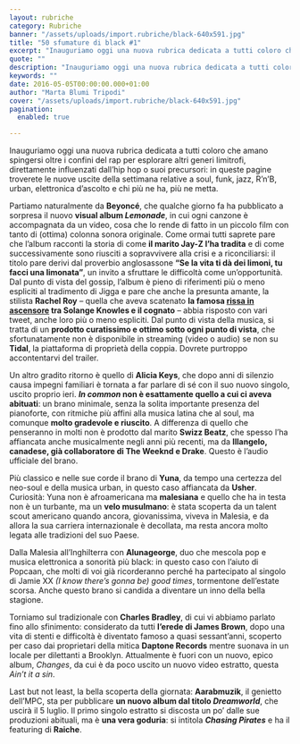 ```yaml
---
layout: rubriche
category: Rubriche
banner: "/assets/uploads/import.rubriche/black-640x591.jpg"
title: "50 sfumature di black #1"
excerpt: "Inauguriamo oggi una nuova rubrica dedicata a tutti coloro che amano spingersi oltre i confini del rap per esplorare altri generi limitrofi, direttamente influenzati dall’hip hop o suoi precursori: in queste pagine troverete le nuove uscite della settimana relative a soul, funk, jazz, R’n’B, urban, elettronica d’ascolto e chi più ne ha, più ne metta. Partiamo [&hellip"
quote: ""
description: "Inauguriamo oggi una nuova rubrica dedicata a tutti coloro che amano spingersi oltre i confini del rap per esplorare altri generi limitrofi, direttamente influenzati dall’hip hop o suoi precursori: in queste pagine troverete le nuove uscite della settimana relative a soul, funk, jazz, R’n’B, urban, elettronica d’ascolto e chi più ne ha, più ne metta. Partiamo [&hellip"
keywords: ""
date: 2016-05-05T00:00:00.000+01:00
author: "Marta Blumi Tripodi"
cover: "/assets/uploads/import.rubriche/black-640x591.jpg"
pagination:
  enabled: true

---
```


Inauguriamo oggi una nuova rubrica dedicata a tutti coloro che amano spingersi oltre i confini del rap per esplorare altri generi limitrofi, direttamente influenzati dall’hip hop o suoi precursori: in queste pagine troverete le nuove uscite della settimana relative a soul, funk, jazz, R’n’B, urban, elettronica d’ascolto e chi più ne ha, più ne metta.

Partiamo naturalmente da **Beyoncé**, che qualche giorno fa ha pubblicato a sorpresa il nuovo **visual album _Lemonade_**, in cui ogni canzone è accompagnata da un video, cosa che lo rende di fatto in un piccolo film con tanto di (ottima) colonna sonora originale. Come ormai tutti saprete pare che l’album racconti la storia di come **il marito Jay-Z l’ha tradita** e di come successivamente sono riusciti a sopravvivere alla crisi e a riconciliarsi: il titolo pare derivi dal proverbio anglosassone **“Se la vita ti dà dei limoni, tu facci una limonata”**, un invito a sfruttare le difficoltà come un’opportunità. Dal punto di vista del gossip, l’album è pieno di riferimenti più o meno espliciti al tradimento di Jigga e pare che anche la presunta amante, la stilista **Rachel Roy** – quella che aveva scatenato **la famosa [rissa in ascensore](https://hotmc.com/nuove-rivelazioni-sulla-rissa-jay-z-vs-solange-in-ascensore/) tra Solange Knowles e il cognato** – abbia risposto con vari tweet, anche loro più o meno espliciti. Dal punto di vista della musica, si tratta di un **prodotto curatissimo e ottimo sotto ogni punto di vista**, che sfortunatamente non è disponibile in streaming (video o audio) se non su **Tidal**, la piattaforma di proprietà della coppia. Dovrete purtroppo accontentarvi del trailer.

Un altro gradito ritorno è quello di **Alicia Keys**, che dopo anni di silenzio causa impegni familiari è tornata a far parlare di sé con il suo nuovo singolo, uscito proprio ieri. **_In common_ non è esattamente quello a cui ci aveva abituati**: un brano minimale, senza la solita importante presenza del pianoforte, con ritmiche più affini alla musica latina che al soul, ma comunque **molto gradevole e riuscito**. A differenza di quello che penseranno in molti non è prodotto dal marito **Swizz Beatz**, che spesso l’ha affiancata anche musicalmente negli anni più recenti, ma da **Illangelo, canadese, già collaboratore di The Weeknd e Drake**. Questo è l’audio ufficiale del brano.

Più classico e nelle sue corde il brano di **Yuna**, da tempo una certezza del neo-soul e della musica urban, in questo caso affiancata da **Usher**. Curiosità: Yuna non è afroamericana ma **malesiana** e quello che ha in testa non è un turbante, ma un **velo musulmano**: è stata scoperta da un talent scout americano quando ancora, giovanissima, viveva in Malesia, e da allora la sua carriera internazionale è decollata, ma resta ancora molto legata alle tradizioni del suo Paese.

Dalla Malesia all’Inghilterra con **Alunageorge**, duo che mescola pop e musica elettronica a sonorità più black: in questo caso con l’aiuto di Popcaan, che molti di voi già ricorderanno perché ha partecipato al singolo di Jamie XX _(I know there’s gonna be) good times_, tormentone dell’estate scorsa. Anche questo brano si candida a diventare un inno della bella stagione.

Torniamo sul tradizionale con **Charles Bradley**, di cui vi abbiamo parlato fino allo sfinimento: considerato da tutti **l’erede di James Brown**, dopo una vita di stenti e difficoltà è diventato famoso a quasi sessant’anni, scoperto per caso dai proprietari della mitica **Daptone Records** mentre suonava in un locale per dilettanti a Brooklyn. Attualmente è fuori con un nuovo, epico album, _Changes_, da cui è da poco uscito un nuovo video estratto, questa _Ain’t it a sin_.

Last but not least, la bella scoperta della giornata: **Aarabmuzik**, il genietto dell’MPC, sta per pubblicare **un nuovo album dal titolo _Dreamworld_**, che uscirà il 5 luglio. Il primo singolo estratto si discosta un po’ dalle sue produzioni abituali, ma è **una vera goduria**: si intitola **_Chasing Pirates_** e ha il featuring di **Raiche**.